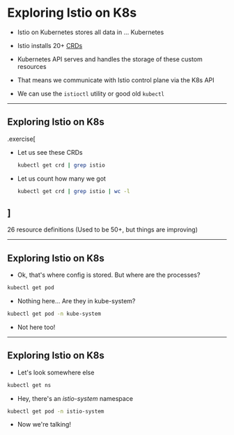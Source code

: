 # Exploring Istio on K8s

- Istio on Kubernetes stores all data in ... Kubernetes

- Istio installs 20+ [CRDs](https://kubernetes.io/docs/concepts/extend-kubernetes/api-extension/custom-resources/#customresourcedefinitions)

- Kubernetes API serves and handles the storage of these custom resources

- That means we communicate with Istio control plane via the K8s API

- We can use the `istioctl` utility or good old `kubectl`

---
## Exploring Istio on K8s
.exercise[
- Let us see these CRDs
  ```bash
  kubectl get crd | grep istio
  ```
- Let us count how many we got
  ```bash
  kubectl get crd | grep istio | wc -l
  ```
]
--


26 resource definitions (Used to be 50+, but things are improving)

---
## Exploring Istio on K8s

 - Ok, that's where config is stored. But where are the processes?

```bash
kubectl get pod
```
 - Nothing here... Are they in kube-system?

```bash
kubectl get pod -n kube-system
```
 - Not here too!
---

## Exploring Istio on K8s

 - Let's look somewhere else

```bash
kubectl get ns
```
 - Hey, there's an *istio-system* namespace

```bash
kubectl get pod -n istio-system
```

- Now we're talking!


